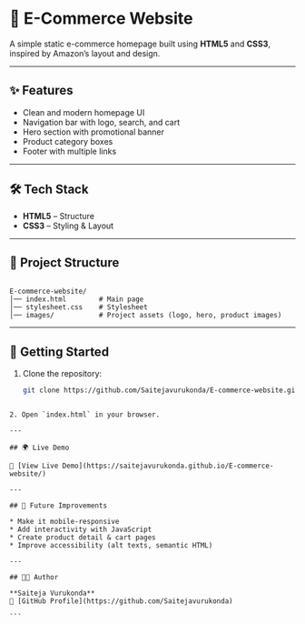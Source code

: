 
# 🛒 E-Commerce Website
A simple static e-commerce homepage built using **HTML5** and **CSS3**, inspired by Amazon’s layout and design.

---

## ✨ Features
- Clean and modern homepage UI  
- Navigation bar with logo, search, and cart  
- Hero section with promotional banner  
- Product category boxes  
- Footer with multiple links  

---

## 🛠️ Tech Stack
- **HTML5** – Structure  
- **CSS3** – Styling & Layout  

---

## 📂 Project Structure
```

E-commerce-website/
│── index.html        # Main page
│── stylesheet.css    # Stylesheet
│── images/           # Project assets (logo, hero, product images)

````

---

## 🚀 Getting Started
1. Clone the repository:  
   ```bash
   git clone https://github.com/Saitejavurukonda/E-commerce-website.git
````

2. Open `index.html` in your browser.

---

## 🌍 Live Demo

🔗 [View Live Demo](https://saitejavurukonda.github.io/E-commerce-website/)

---

## 📌 Future Improvements

* Make it mobile-responsive
* Add interactivity with JavaScript
* Create product detail & cart pages
* Improve accessibility (alt texts, semantic HTML)

---

## 👨‍💻 Author

**Saiteja Vurukonda**
🔗 [GitHub Profile](https://github.com/Saitejavurukonda)

```


